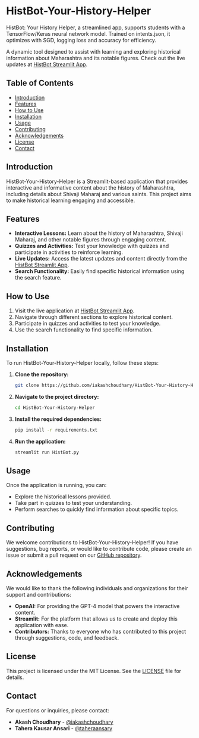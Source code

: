 # HistBot-Your-History-Helper
HistBot: Your History Helper, a streamlined app, supports students with a TensorFlow/Keras neural network model. Trained on intents.json, it optimizes with SGD, logging loss and accuracy for efficiency.

A dynamic tool designed to assist with learning and exploring historical information about Maharashtra and its notable figures. Check out the live updates at [HistBot Streamlit App](https://histbot.streamlit.app).

## Table of Contents

- [Introduction](#introduction)
- [Features](#features)
- [How to Use](#how-to-use)
- [Installation](#installation)
- [Usage](#usage)
- [Contributing](#contributing)
- [Acknowledgements](#acknowledgements)
- [License](#license)
- [Contact](#contact)

## Introduction

HistBot-Your-History-Helper is a Streamlit-based application that provides interactive and informative content about the history of Maharashtra, including details about Shivaji Maharaj and various saints. This project aims to make historical learning engaging and accessible.

## Features

- **Interactive Lessons:** Learn about the history of Maharashtra, Shivaji Maharaj, and other notable figures through engaging content.
- **Quizzes and Activities:** Test your knowledge with quizzes and participate in activities to reinforce learning.
- **Live Updates:** Access the latest updates and content directly from the [HistBot Streamlit App](https://histbot.streamlit.app).
- **Search Functionality:** Easily find specific historical information using the search feature.

## How to Use

1. Visit the live application at [HistBot Streamlit App](https://histbot.streamlit.app).
2. Navigate through different sections to explore historical content.
3. Participate in quizzes and activities to test your knowledge.
4. Use the search functionality to find specific information.

## Installation

To run HistBot-Your-History-Helper locally, follow these steps:

1. **Clone the repository:**
    ```bash
    git clone https://github.com/iakashchoudhary/HistBot-Your-History-Helper.git
    ```

2. **Navigate to the project directory:**
    ```bash
    cd HistBot-Your-History-Helper
    ```

3. **Install the required dependencies:**
    ```bash
    pip install -r requirements.txt
    ```

4. **Run the application:**
    ```bash
    streamlit run HistBot.py
    ```

## Usage

Once the application is running, you can:

- Explore the historical lessons provided.
- Take part in quizzes to test your understanding.
- Perform searches to quickly find information about specific topics.

## Contributing

We welcome contributions to HistBot-Your-History-Helper! If you have suggestions, bug reports, or would like to contribute code, please create an issue or submit a pull request on our [GitHub repository](https://github.com/iakashchoudhary/HistBot-Your-History-Helper).

## Acknowledgements

We would like to thank the following individuals and organizations for their support and contributions:

- **OpenAI:** For providing the GPT-4 model that powers the interactive content.
- **Streamlit:** For the platform that allows us to create and deploy this application with ease.
- **Contributors:** Thanks to everyone who has contributed to this project through suggestions, code, and feedback.

## License

This project is licensed under the MIT License. See the [LICENSE](LICENSE) file for details.

## Contact

For questions or inquiries, please contact:

- **Akash Choudhary** - [@iakashchoudhary](https://github.com/iakashchoudhary)
- **Tahera Kausar Ansari** - [@taheraansary](https://github.com/taheraansary)
